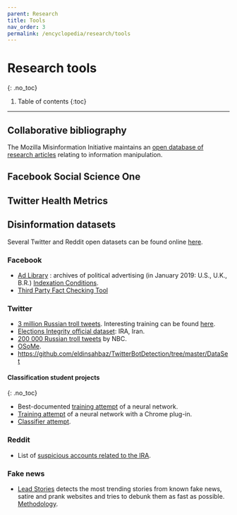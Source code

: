 ```yaml
---
parent: Research
title: Tools
nav_order: 3
permalink: /encyclopedia/research/tools
---
```


# Research tools
{: .no_toc}

1. Table of contents
{:toc}

- - -

## Collaborative bibliography

The Mozilla Misinformation Initiative maintains an [open database of research articles](https://airtable.com/universe/expPeddCpX0wOeNNE/misinformation-research?explore=true) relating to information manipulation.


## Facebook Social Science One

<!-- à rédiger -->

## Twitter Health Metrics

<!-- à rédiger -->

## Disinformation datasets

Several Twitter and Reddit open datasets can be found online [here](https://www.io-archive.org/).

### Facebook

- [Ad Library](https://www.facebook.com/ads/archive/) : archives of political advertising (in January 2019: U.S., U.K., B.R.) [Indexation Conditions](https://www.facebook.com/facebookmedia/blog/indexing-news-pages-on-facebook-for-the-ad-archive).
- [Third Party Fact Checking Tool](https://www.facebook.com/help/publisher/182222309230722)

### Twitter

- [3 million Russian troll tweets](https://github.com/fivethirtyeight/russian-troll-tweets).
Interesting training can be found [here](https://github.com/warproxxx/Twitter-Bot-or-Not).
- [Elections Integrity official dataset](https://about.twitter.com/en_us/values/elections-integrity.html#data): IRA, Iran.
- [200 000 Russian troll tweets](https://www.nbcnews.com/tech/social-media/now-available-more-200-000-deleted-russian-troll-tweets-n844731) by NBC.
- [OSoMe](https://botometer.iuni.iu.edu/bot-repository/datasets.html).
- https://github.com/eldinsahbaz/TwitterBotDetection/tree/master/DataSet

#### Classification student projects
{: .no_toc}

- Best-documented [training attempt](https://github.com/Ares513/DetectingTrolls) of a neural network.
- [Training attempt](https://github.com/sid-devic/RuTroll) of a neural network with a Chrome plug-in.
- [Classifier attempt](https://github.com/dylanrandle/troll_classification).


### Reddit

- List of [suspicious accounts related to the IRA](https://www.reddit.com/wiki/suspiciousaccounts).

### Fake news

- [Lead Stories](https://trendolizer-picks.leadstories.com) detects the most trending stories from known fake news, satire and prank websites and tries to debunk them as fast as possible. [Methodology](https://leadstories.com/how-we-work.html).
